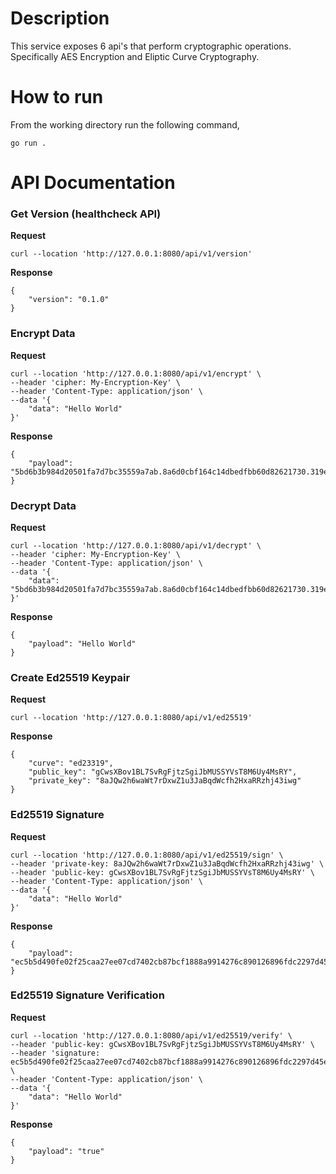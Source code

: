 # Description

This service exposes 6 api's that perform cryptographic operations. Specifically AES Encryption and Eliptic Curve Cryptography.

# How to run

From the working directory run the following command,

`go run .`

# API Documentation

### Get Version (healthcheck API)

**Request**
```
curl --location 'http://127.0.0.1:8080/api/v1/version'
```

**Response**
```
{
    "version": "0.1.0"
}
```


### Encrypt Data

**Request**
```
curl --location 'http://127.0.0.1:8080/api/v1/encrypt' \
--header 'cipher: My-Encryption-Key' \
--header 'Content-Type: application/json' \
--data '{
    "data": "Hello World"
}'
```

**Response**
```
{
    "payload": "5bd6b3b984d20501fa7d7bc35559a7ab.8a6d0cbf164c14dbedfbb60d82621730.319e2a93eac14394e91aa8891b4a2839.f635ed12696cbaa974e4c0"
}
```


### Decrypt Data

**Request**
```
curl --location 'http://127.0.0.1:8080/api/v1/decrypt' \
--header 'cipher: My-Encryption-Key' \
--header 'Content-Type: application/json' \
--data '{
    "data": "5bd6b3b984d20501fa7d7bc35559a7ab.8a6d0cbf164c14dbedfbb60d82621730.319e2a93eac14394e91aa8891b4a2839.f635ed12696cbaa974e4c0"
}'
```

**Response**
```
{
    "payload": "Hello World"
}
```


### Create Ed25519 Keypair

**Request**
```
curl --location 'http://127.0.0.1:8080/api/v1/ed25519'
```

**Response**
```
{
    "curve": "ed23319",
    "public_key": "gCwsXBov1BL7SvRgFjtzSgiJbMUSSYVsT8M6Uy4MsRY",
    "private_key": "8aJQw2h6waWt7rDxwZ1u3JaBqdWcfh2HxaRRzhj43iwg"
}
```


### Ed25519 Signature

**Request**
```
curl --location 'http://127.0.0.1:8080/api/v1/ed25519/sign' \
--header 'private-key: 8aJQw2h6waWt7rDxwZ1u3JaBqdWcfh2HxaRRzhj43iwg' \
--header 'public-key: gCwsXBov1BL7SvRgFjtzSgiJbMUSSYVsT8M6Uy4MsRY' \
--header 'Content-Type: application/json' \
--data '{
    "data": "Hello World"
}'
```

**Response**
```
{
    "payload": "ec5b5d490fe02f25caa27ee07cd7402cb87bcf1888a9914276c890126896fdc2297d45e7f513ca3b6451ef1573d15969c6ac5b6889c4930d558a02a70b12af02"
}
```


### Ed25519 Signature Verification

**Request**
```
curl --location 'http://127.0.0.1:8080/api/v1/ed25519/verify' \
--header 'public-key: gCwsXBov1BL7SvRgFjtzSgiJbMUSSYVsT8M6Uy4MsRY' \
--header 'signature: ec5b5d490fe02f25caa27ee07cd7402cb87bcf1888a9914276c890126896fdc2297d45e7f513ca3b6451ef1573d15969c6ac5b6889c4930d558a02a70b12af02' \
--header 'Content-Type: application/json' \
--data '{
    "data": "Hello World"
}'
```

**Response**
```
{
    "payload": "true"
}
```
